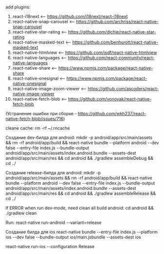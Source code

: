 add plugins: 

1) react-i18next <-- https://github.com/i18next/react-i18next
2) react-native-snap-carousel <-- https://github.com/archriss/react-native-snap-carousel
3) react-native-star-rating <-- https://github.com/djchie/react-native-star-rating
4) react-native-masked-text <-- https://github.com/benhurott/react-native-masked-text
5) react-native-htmlview <-- https://github.com/jsdf/react-native-htmlview
6) react-native-languages <-- https://github.com/react-community/react-native-languages
7) react-native-share <-- https://www.npmjs.com/package/react-native-share
8) react-native-onesignal <-- https://www.npmjs.com/package/react-native-onesignal
9) react-native-image-zoom-viewer <-- https://github.com/ascoders/react-native-image-viewer
10) react-native-fetch-blob <-- https://github.com/vonovak/react-native-fetch-blob

(Устранение ошибки при сборке - https://github.com/wkh237/react-native-fetch-blob/issues/716)

cleane cache: 
rm -rf ~/.rncache

Создание dev-билда для android:
mkdir -p android/app/src/main/assets && rm -rf android/app/build && react-native bundle --platform android --dev false --entry-file index.js --bundle-output android/app/src/main/assets/index.android.bundle --assets-dest android/app/src/main/res && cd android && ./gradlew assembleDebug && cd ../

Создание release-билда для android:
mkdir -p android/app/src/main/assets && rm -rf android/app/build && react-native bundle --platform android --dev false --entry-file index.js --bundle-output android/app/src/main/assets/index.android.bundle --assets-dest android/app/src/main/res && cd android && ./gradlew assembleRelease && cd ../

If ERROR when run dev-mode, need clean all build android:
cd android && ./gradlew clean

Run: react-native run-android --variant=release

Создание билда для ios
react-native bundle --entry-file index.js --platform ios --dev false --bundle-output ios/main.jsbundle --assets-dest ios

react-native run-ios --configuration Release